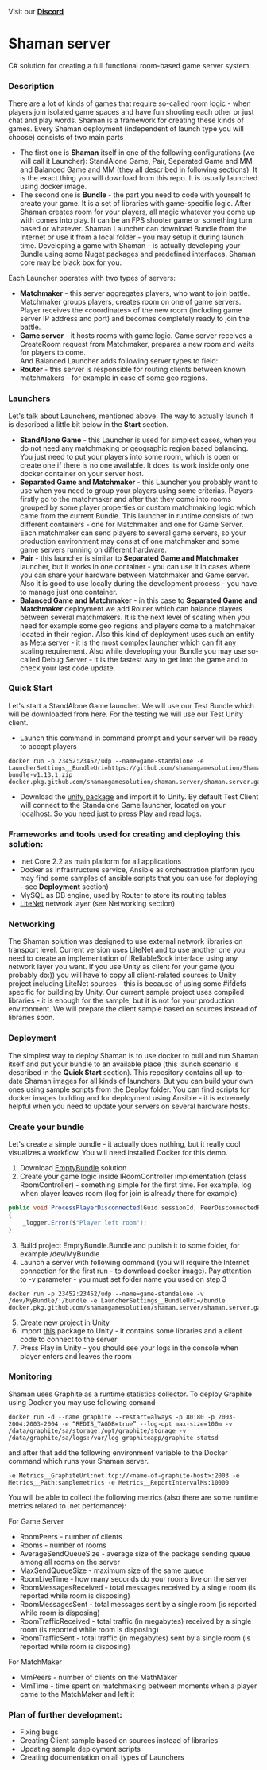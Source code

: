 Visit our [**Discord**](https://discord.gg/FjaYVjFe)

# Shaman server
C# solution for creating a full functional room-based game server system. 

### Description
There are a lot of kinds of games that require so-called room logic - when players join isolated game spaces and have fun shooting each other or just chat and play words. Shaman is a framework for creating these kinds of games.
Every Shaman deployment (independent of launch type you will choose) consists of two main parts
 - The first one is **Shaman** itself in one of the following configurations (we will call it Launcher): StandAlone Game, Pair, Separated Game and MM and Balanced Game and MM (they all described in following sections). It is the exact thing you will download from this repo. It is usually launched using docker image.
 - The second one is **Bundle** - the part you need to code with yourself to create your game. It is a set of libraries with game-specific logic. After Shaman creates room for your players, all magic whatever you come up with comes into play. It can be an FPS shooter game or something turn based or whatever. Shaman Launcher can download Bundle from the Internet or use it from a local folder - you may setup it during launch time. Developing a game with Shaman - is actually developing your Bundle using some Nuget packages and predefined interfaces. Shaman core may be black box for you.
 
Each Launcher operates with two types of servers:
 - **Matchmaker** - this server aggregates players, who want to join battle. Matchmaker groups players, creates room on one of game servers. Player receives the «coordinates» of the new room (including game server IP address and port) and becomes completely ready to join the battle. 
 - **Game server** - it hosts rooms with game logic. Game server receives a CreateRoom request from Matchmaker, prepares a new room and waits for players to come.  
And Balanced Launcher adds following server types to field:
 - **Router** - this server is responsible for routing clients between known matchmakers - for example in case of some geo regions.

### Launchers
Let's talk about Launchers, mentioned above. The way to actually launch it is described a little bit below in the **Start** section.
 - **StandAlone Game** - this Launcher is used for simplest cases, when you do not need any matchmaking or geographic region based balancing. You just need to put your players into some room, which is open or create one if there is no one available. It does its work inside only one docker container on your server host.
 - **Separated Game and Matchmaker** - this Launcher you probably want to use when you need to group your players using some criterias. Players firstly go to the matchmaker and after that they come into rooms grouped by some player properties or custom matchmaking logic which came from the current Bundle. This launcher in runtime consists of two different containers - one for Matchmaker and one for Game Server. Each matchmaker can send players to several game servers, so your production environment may consist of one matchmaker and some game servers running on different hardware.
 - **Pair** - this launcher is similar to **Separated Game and Matchmaker** launcher, but it works in one container - you can use it in cases where you can share your hardware between Matchmaker and Game server. Also it is good to use locally during the development process - you have to manage just one container.
 - **Balanced Game and Matchmaker** - in this case to **Separated Game and Matchmaker** deployment we add Router which can balance players between several matchmakers. It is the next level of scaling when you need for example some geo regions and players come to a matchmaker located in their region. Also this kind of deployment uses such an entity as Meta server - it is the most complex launcher which can fit any scaling requirement. Also while developing your Bundle you may use so-called Debug Server - it is the fastest way to get into the game and to check your last code update.

### Quick Start
Let's start a StandAlone Game launcher. We will use our Test Bundle which will be downloaded from here. For the testing we will use our Test Unity client.
 - Launch this command in command prompt and your server will be ready to accept players  
```docker 
docker run -p 23452:23452/udp --name=game-standalone -e LauncherSettings__BundleUri=https://github.com/shamangamesolution/Shaman.Server/releases/download/1.13.1/test-bundle-v1.13.1.zip docker.pkg.github.com/shamangamesolution/shaman.server/shaman.server.game.standalone:1.13.1
```
 - Download the [unity package](https://github.com/shamangamesolution/Shaman.Server/releases/download/1.13.1/test-client-v1.13.1.unitypackage) and import it to Unity. By default Test Client will connect to the Standalone Game launcher, located on your localhost. So you need just to press Play and read logs. 

### Frameworks and tools used for creating and deploying this solution:
 - .net Core 2.2 as main platform for all applications
 - Docker as infrastructure service, Ansible as orchestration platform (you may find some samples of ansible scripts that you can use for deploying - see **Deployment** section)
 - MySQL as DB engine, used by Router to store its routing tables
 - [LiteNet](https://github.com/RevenantX/LiteNetLib) network layer (see Networking section)

### Networking
The Shaman solution was designed to use external network libraries on transport level. Current version uses LiteNet and to use another one you need to create an implementation of IReliableSock interface using any network layer you want. If you use Unity as client for your game (you probably do:)) you will have to copy all client-related sources to Unity project including LiteNet sources - this is because of using some #ifdefs specific for building by Unity. Our current sample project uses compiled libraries - it is enough for the sample, but it is not for your production environment. We will prepare the client sample based on sources instead of libraries soon.

### Deployment
The simplest way to deploy Shaman is to use docker to pull and run Shaman itself and put your bundle to an available place (this launch scenario is described in the **Quick Start** section). This repository contains all up-to-date Shaman images for all kinds of launchers. But you can build your own ones using sample scripts from the Deploy folder. You can find scripts for docker images building and for deployment using Ansible - it is extremely helpful when you need to update your servers on several hardware hosts.

### Create your bundle
Let's create a simple bundle - it actually does nothing, but it really cool visualizes a workflow. You will need installed Docker for this demo.
1. Download [EmptyBundle](https://github.com/shamangamesolution/Samples/tree/develop/Shaman.EmptyBundle/EmptyBundle.Server) solution    
2. Create your game logic inside IRoomController implementation (class RoomController) - something simple for the first time. For example, log when player leaves room (log for join is already there for example)
```csharp
public void ProcessPlayerDisconnected(Guid sessionId, PeerDisconnectedReason reason, byte[] reasonPayload)
{
    _logger.Error($"Player left room");
}
```
3. Build project EmptyBundle.Bundle and publish it to some folder, for example /dev/MyBundle
4. Launch a server with following command (you will require the Internet connection for the first run - to download docker image). Pay attention to -v parameter - you must set folder name you used on step 3
```docker
docker run -p 23452:23452/udp --name=game-standalone -v /dev/MyBundle/:/bundle -e LauncherSettings__BundleUri=/bundle docker.pkg.github.com/shamangamesolution/shaman.server/shaman.server.game.standalone:1.12.1
```
5. Create new project in Unity
6. Import [this](https://github.com/shamangamesolution/Shaman.Server/releases/download/1.13.1/test-client-v1.13.1.unitypackage) package to Unity - it contains some libraries and a client code to connect to the server
7. Press Play in Unity - you should see your logs in the console when player enters and leaves the room

### Monitoring
Shaman uses Graphite as a runtime statistics collector. To deploy Graphite using Docker you may use following comand
```docker
docker run -d --name graphite --restart=always -p 80:80 -p 2003-2004:2003-2004 -e “REDIS_TAGDB=true” --log-opt max-size=100m -v /data/graphite/sa/storage:/opt/graphite/storage -v /data/graphite/sa/logs:/var/log graphiteapp/graphite-statsd
```
and after that add the following environment variable to the Docker command which runs your Shaman server.
```docker
-e Metrics__GraphiteUrl:net.tcp://<name-of-graphite-host>:2003 -e Metrics__Path:samplemetrics -e Metrics__ReportIntervalMs:10000
```
You will be able to collect the following metrics (also there are some runtime metrics related to .net perfomance):  

For Game Server  
 - RoomPeers - number of clients
 - Rooms - number of rooms
 - AverageSendQueueSize - average size of the package sending queue among all rooms on the server
 - MaxSendQueueSize - maximum size of the same queue
 - RoomLiveTime - how many seconds do your rooms live on the server
 - RoomMessagesReceived - total messages received by a single room (is reported while room is disposing)
 - RoomMessagesSent - total messages sent by a single room (is reported while room is disposing)
 - RoomTrafficReceived - total traffic (in megabytes) received by a single room (is reported while room is disposing)
 - RoomTrafficSent - total traffic (in megabytes) sent by a single room (is reported while room is disposing)  

For MatchMaker  
 - MmPeers - number of clients on the MathMaker
 - MmTime - time spent on matchmaking between moments when a player came to the MatchMaker and left it
 

### Plan of further development:
 - Fixing bugs
 - Creating Client sample based on sources instead of libraries
 - Updating sample deployment scripts
 - Creating documentation on all types of Launchers

